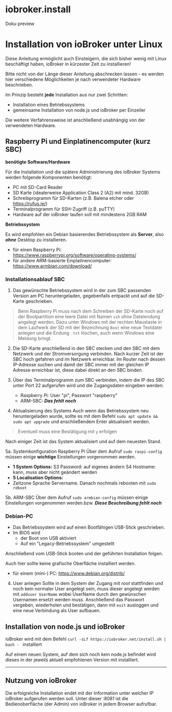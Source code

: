 # iobroker.install
Doku preview



# Installation von ioBroker unter Linux

Diese Anleitung ermöglicht auch Einsteigern, die sich bisher wenig mit Linux 
beschäftigt haben, ioBroker in kürzester Zeit zu installieren!

Bitte nicht von der Länge dieser Anleitung abschrecken lassen - es werden hier 
verschiedene Möglichkeiten je nach verwendeter Hardware beschrieben.

Im Prinzip besteht **jede** Installation aus nur zwei Schritten:
* Installation eines Betriebssystems
* gemeinsame Installation von node.js und ioBroker per Einzeiler

Die weitere Verfahrensweise ist anschließend unabhängig von der verwendeten Hardware.



## Raspberry Pi und Einplatinencomputer (kurz SBC)

**benötigte Software/Hardware**

Für die Installation und die spätere Administrierung des ioBroker Systems werden 
folgende Komponenten benötigt:
* PC mit SD-Card Reader
* SD Karte (idealerweise Application Class 2 (A2) mit mind. 32GB)
* Schreibprogramm für SD-Karten (z.B. Balena etcher oder https://rufus.ie/)
* Terminalprogramm für SSH-Zugriff (z.B. puTTY)
* Hardware auf der ioBroker laufen soll mit mindestens 2GB RAM


**Betriebssystem**

Es wird empfohlen ein Debian basierendes Betriebssystem als **Server**, also ***ohne*** Desktop zu installieren.

* für einen Raspberry Pi: https://www.raspberrypi.org/software/operating-systems/
* für andere ARM-basierte Einplatinencomputer: https://www.armbian.com/download/

### Installationsablauf SBC

1. Das gewünschte Betriebssystem wird in der zum SBC passenden Version am PC heruntergeladen, 
gegebenfalls entpackt und auf die SD-Karte geschrieben.
> Beim Raspberry Pi muss nach dem Schreiben der SD-Karte noch auf der Bootpartition
> eine leere Datei mit Namen `ssh` ohne Dateiendung angelegt werden. 
> Dazu unter Windows mit der rechten Maustaste in dem Laufwerk der SD mit der 
> Bezeichnung `Boot` eine neue Textdatei anlegen und die Endung `.txt` löschen, 
> auch wenn Windows eine Meldung bringt.

2. Die SD-Karte anschließend in den SBC stecken und den SBC mit dem Netzwerk und der 
Stromversorgung verbinden.
Nach kurzer Zeit ist der SBC hoch gefahren und im Netzwerk erreichbar. Im Router 
nach dessen IP-Adresse suchen und damit der SBC immer mit der gleichen IP Adresse
erreichbar ist, diese dabei direkt an den SBC binden.

3. Über das Terminalprogramm zum SBC verbinden, indem die IP des SBC unter Port 22 
aufgerufen wird und die Zugangsdaten eingeben werden:

	* Raspberry Pi: User "pi", Passwort "raspberry"
	* ARM-SBC: ***Das fehlt noch***

4. Aktualisierung des Systems
Auch wenn das Betriebssystem neu heruntergeladen wurde, sollte es mit dem Befehl 
`sudo apt update && sudo apt upgrade` und anschließendem Enter aktualisiert werden. 
> Eventuell muss eine Bestätigung mit `y` erfolgen

Nach einiger Zeit ist das System aktualisiert und auf dem neuesten Stand.

5a. Systemkonfiguration Raspberry Pi
Über dem Aufruf `sudo raspi-config` müssen einige **wichtige** Einstellungen vorgenommen werden.
* **1 System Options:**	
	S3 Password: auf eigenes ändern
    S4 Hostname: kann, muss aber nicht geändert werden
* **5 Localisation Options:** 
* Zeitzone Sprache Servername. Danach nochmals rebooten mit `sudo reboot`

5b. ARM-SBC
    Über dem Aufruf `sudo armbian-config` müssen einige Einstellungen vorgenommen werden.bzw.
    ***Diese Beschreibung fehlt noch***

### Debian-PC
* Das Betriebssystem wird auf einen Bootfähigen USB-Stick geschrieben.
* Im BIOS wird
  * der Boot von USB aktiviert 
  * Auf ein "Legacy-Betriebssystem" umgestellt
  
Anschließend vom USB-Stick booten und der geführten Installation folgen.

Auch hier sollte keine grafische Oberfläche installiert werden.

* für einem (mini-) PC: https://www.debian.org/distrib/
4. User anlegen
Sollte in dem System der Zugang mit *root* stattfinden und noch kein normaler User angelegt sein, muss dieser angelegt werden mit `adduser UserName` wobei UserName durch den gewünschen Usernamen ersetzt werden muss.
Anschließend das Passwort vergeben, wiederholen und bestätigen, dann mit `exit` ausloggen und eine neue Verbindung als User aufbauen.
## Installation von node.js und ioBroker

ioBroker wird mit dem Befehl `curl -sLf https://iobroker.net/install.sh | bash - ` installiert

Auf einem neuen System, auf dem sich noch kein node.js befindet wird dieses in der jeweils aktuell empfohlenen Version mit installiert.

---

## Nutzung von ioBroker
Die erfolgreiche Installation endet mit der Information unter welcher IP ioBroker aufgerufen werden soll. Unter dieser <IP>:8081 ist die Bedienoberfläche (der Admin) von ioBroker in jedem Browser aufrufbar.
